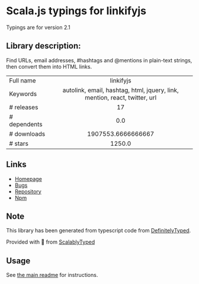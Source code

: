 
# Scala.js typings for linkifyjs

Typings are for version 2.1

## Library description:
Find URLs, email addresses, #hashtags and @mentions in plain-text strings, then convert them into HTML <a> links.

|                    |                 |
| ------------------ | :-------------: |
| Full name          | linkifyjs |
| Keywords           | autolink, email, hashtag, html, jquery, link, mention, react, twitter, url |
| # releases         | 17 |
| # dependents       | 0.0 |
| # downloads        | 1907553.6666666667 |
| # stars            | 1250.0 |

## Links
- [Homepage](https://linkify.js.org)
- [Bugs](https://github.com/Hypercontext/linkifyjs/issues)
- [Repository](https://github.com/Hypercontext/linkifyjs)
- [Npm](https://www.npmjs.com/package/linkifyjs)
    


## Note
This library has been generated from typescript code from [DefinitelyTyped](https://definitelytyped.org).

Provided with :purple_heart: from [ScalablyTyped](https://github.com/oyvindberg/ScalablyTyped)

## Usage
See [the main readme](../../readme.md) for instructions.



